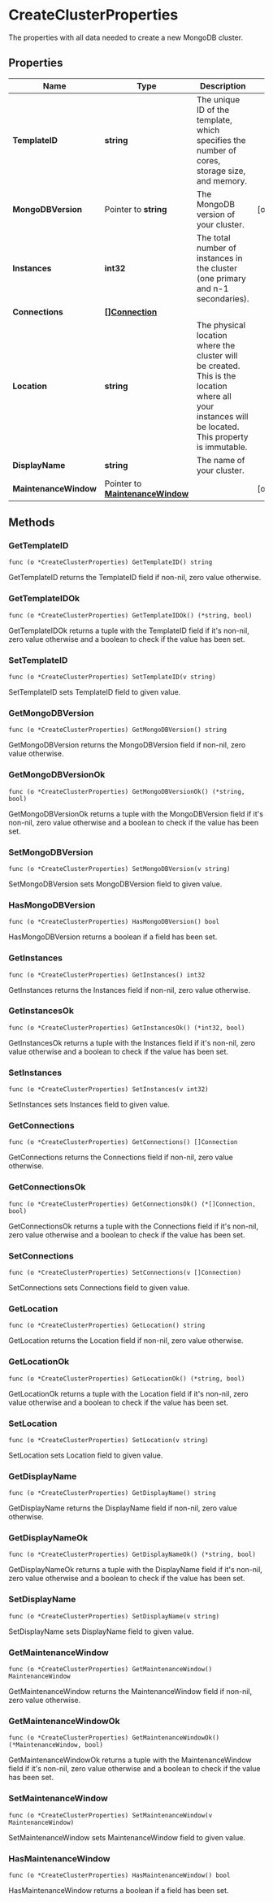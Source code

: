 # CreateClusterProperties

The properties with all data needed to create a new MongoDB cluster. 


## Properties

|Name | Type | Description | Notes|
|------------ | ------------- | ------------- | -------------|
|**TemplateID** | **string** | The unique ID of the template, which specifies the number of cores, storage size, and memory.  | |
|**MongoDBVersion** | Pointer to **string** | The MongoDB version of your cluster. | [optional] |
|**Instances** | **int32** | The total number of instances in the cluster (one primary and n-1 secondaries).  | |
|**Connections** | [**[]Connection**](Connection.md) |  | |
|**Location** | **string** | The physical location where the cluster will be created. This is the location where all your instances will be located. This property is immutable.  | |
|**DisplayName** | **string** | The name of your cluster. | |
|**MaintenanceWindow** | Pointer to [**MaintenanceWindow**](MaintenanceWindow.md) |  | [optional] |

## Methods


### GetTemplateID

`func (o *CreateClusterProperties) GetTemplateID() string`

GetTemplateID returns the TemplateID field if non-nil, zero value otherwise.

### GetTemplateIDOk

`func (o *CreateClusterProperties) GetTemplateIDOk() (*string, bool)`

GetTemplateIDOk returns a tuple with the TemplateID field if it's non-nil, zero value otherwise
and a boolean to check if the value has been set.

### SetTemplateID

`func (o *CreateClusterProperties) SetTemplateID(v string)`

SetTemplateID sets TemplateID field to given value.


### GetMongoDBVersion

`func (o *CreateClusterProperties) GetMongoDBVersion() string`

GetMongoDBVersion returns the MongoDBVersion field if non-nil, zero value otherwise.

### GetMongoDBVersionOk

`func (o *CreateClusterProperties) GetMongoDBVersionOk() (*string, bool)`

GetMongoDBVersionOk returns a tuple with the MongoDBVersion field if it's non-nil, zero value otherwise
and a boolean to check if the value has been set.

### SetMongoDBVersion

`func (o *CreateClusterProperties) SetMongoDBVersion(v string)`

SetMongoDBVersion sets MongoDBVersion field to given value.

### HasMongoDBVersion

`func (o *CreateClusterProperties) HasMongoDBVersion() bool`

HasMongoDBVersion returns a boolean if a field has been set.

### GetInstances

`func (o *CreateClusterProperties) GetInstances() int32`

GetInstances returns the Instances field if non-nil, zero value otherwise.

### GetInstancesOk

`func (o *CreateClusterProperties) GetInstancesOk() (*int32, bool)`

GetInstancesOk returns a tuple with the Instances field if it's non-nil, zero value otherwise
and a boolean to check if the value has been set.

### SetInstances

`func (o *CreateClusterProperties) SetInstances(v int32)`

SetInstances sets Instances field to given value.


### GetConnections

`func (o *CreateClusterProperties) GetConnections() []Connection`

GetConnections returns the Connections field if non-nil, zero value otherwise.

### GetConnectionsOk

`func (o *CreateClusterProperties) GetConnectionsOk() (*[]Connection, bool)`

GetConnectionsOk returns a tuple with the Connections field if it's non-nil, zero value otherwise
and a boolean to check if the value has been set.

### SetConnections

`func (o *CreateClusterProperties) SetConnections(v []Connection)`

SetConnections sets Connections field to given value.


### GetLocation

`func (o *CreateClusterProperties) GetLocation() string`

GetLocation returns the Location field if non-nil, zero value otherwise.

### GetLocationOk

`func (o *CreateClusterProperties) GetLocationOk() (*string, bool)`

GetLocationOk returns a tuple with the Location field if it's non-nil, zero value otherwise
and a boolean to check if the value has been set.

### SetLocation

`func (o *CreateClusterProperties) SetLocation(v string)`

SetLocation sets Location field to given value.


### GetDisplayName

`func (o *CreateClusterProperties) GetDisplayName() string`

GetDisplayName returns the DisplayName field if non-nil, zero value otherwise.

### GetDisplayNameOk

`func (o *CreateClusterProperties) GetDisplayNameOk() (*string, bool)`

GetDisplayNameOk returns a tuple with the DisplayName field if it's non-nil, zero value otherwise
and a boolean to check if the value has been set.

### SetDisplayName

`func (o *CreateClusterProperties) SetDisplayName(v string)`

SetDisplayName sets DisplayName field to given value.


### GetMaintenanceWindow

`func (o *CreateClusterProperties) GetMaintenanceWindow() MaintenanceWindow`

GetMaintenanceWindow returns the MaintenanceWindow field if non-nil, zero value otherwise.

### GetMaintenanceWindowOk

`func (o *CreateClusterProperties) GetMaintenanceWindowOk() (*MaintenanceWindow, bool)`

GetMaintenanceWindowOk returns a tuple with the MaintenanceWindow field if it's non-nil, zero value otherwise
and a boolean to check if the value has been set.

### SetMaintenanceWindow

`func (o *CreateClusterProperties) SetMaintenanceWindow(v MaintenanceWindow)`

SetMaintenanceWindow sets MaintenanceWindow field to given value.

### HasMaintenanceWindow

`func (o *CreateClusterProperties) HasMaintenanceWindow() bool`

HasMaintenanceWindow returns a boolean if a field has been set.



